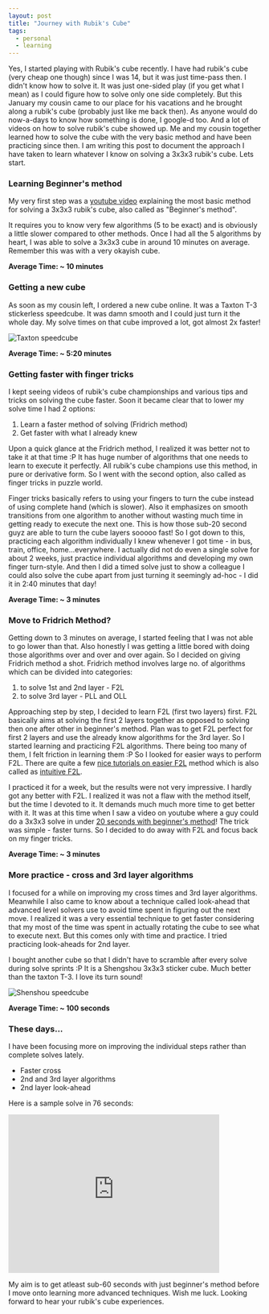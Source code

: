 ```yaml
---
layout: post
title: "Journey with Rubik's Cube"
tags:
  - personal
  - learning
---
```


Yes, I started playing with Rubik's cube recently. I have had rubik's cube (very cheap one though) since I was 14, but it was just time-pass then. I didn't know how to solve it. It was just one-sided play (if you get what I mean) as I could figure how to solve only one side completely. But this January my cousin came to our place for his vacations and he brought along a rubik's cube (probably just like me back then). As anyone would do now-a-days to know how something is done, I google-d too. And a lot of videos on how to solve rubik's cube showed up. Me and my cousin together learned how to solve the cube with the very basic method and have been practicing since then. I am writing this post to document the approach I have taken to learn whatever I know on solving a 3x3x3 rubik's cube. Lets start.

### Learning Beginner's method

My very first step was a [youtube video](https://www.youtube.com/watch?v=MaltgJGz-dU) explaining the most basic method for solving a 3x3x3 rubik's cube, also called as "Beginner's method".

It requires you to know very few algorithms (5 to be exact) and is obviously a little slower compared to other methods. Once I had all the 5 algorithms by heart, I was able to solve a 3x3x3 cube in around 10 minutes on average. Remember this was with a very okayish cube.

<a>**Average Time: ~ 10 minutes**</a>

### Getting a new cube

As soon as my cousin left, I ordered a new cube online. It was a Taxton T-3 stickerless speedcube. It was damn smooth and I could just turn it the whole day. My solve times on that cube improved a lot, got almost 2x faster!

![Taxton speedcube](/images/2015/taxton.jpg)

<a>**Average Time: ~ 5:20 minutes**<a>

### Getting faster with finger tricks

I kept seeing videos of rubik's cube championships and various tips and tricks on solving the cube faster. Soon it became clear that to lower my solve time I had 2 options:

1. Learn a faster method of solving (Fridrich method)
2. Get faster with what I already knew

Upon a quick glance at the Fridrich method, I realized it was better not to take it at that time :P It has huge number of algorithms that one needs to learn to execute it perfectly. All rubik's cube champions use this method, in pure or derivative form. So I went with the second option, also called as finger tricks in puzzle world.

Finger tricks basically refers to using your fingers to turn the cube instead of using complete hand (which is slower). Also it emphasizes on smooth transitions from one algorithm to another without wasting much time in getting ready to execute the next one. This is how those sub-20 second guyz are able to turn the cube layers sooooo fast! So I got down to this, practicing each algorithm individually I knew whenever I got time - in bus, train, office, home...everywhere. I actually did not do even a single solve for about 2 weeks, just practice individual algorithms and developing my own finger turn-style. And then I did a timed solve just to show a colleague I could also solve the cube apart from just turning it seemingly ad-hoc - I did it in 2:40 minutes that day!

<a>**Average Time: ~ 3 minutes**</a>

### Move to Fridrich Method?

Getting down to 3 minutes on average, I started feeling that I was not able to go lower than that. Also honestly I was getting a little bored with doing those algorithms over and over and over again. So I decided on giving Fridrich method a shot. Fridrich method involves large no. of algorithms which can be divided into categories:

1. to solve 1st and 2nd layer - F2L
2. to solve 3rd layer - PLL and OLL

Approaching step by step, I decided to learn F2L (first two layers) first. F2L basically aims at solving the first 2 layers together as opposed to solving then one after other in beginner's method. Plan was to get F2L perfect for first 2 layers and use the already know algorithms for the 3rd layer. So I started learning and practicing F2L algorithms. There being too many of them, I felt friction in learning them :P So I looked for easier ways to perform F2L. There are quite a few [nice tutorials on easier F2L](https://www.youtube.com/watch?v=2ewy0eOg2Do) method which is also called as [intuitive F2L](https://www.youtube.com/watch?v=jGeTtD4tB5w).

I practiced it for a week, but the results were not very impressive. I hardly got any better with F2L. I realized it was not a flaw with the method itself, but the time I devoted to it. It demands much much more time to get better with it.
It was at this time when I saw a video on youtube where a guy could do a 3x3x3 solve in under [20 seconds with beginner's method](https://www.youtube.com/watch?v=qLki-254ZKA)! The trick was simple - faster turns. So I decided to do away with F2L and focus back on my finger tricks.

<a>**Average Time: ~ 3 minutes**</a>

### More practice - cross and 3rd layer algorithms

I focused for a while on improving my cross times and 3rd layer algorithms. Meanwhile I also came to know about a technique called look-ahead that advanced level solvers use to avoid time spent in figuring out the next move. I realized it was a very essential technique to get faster considering that my most of the time was spent in actually rotating the cube to see what to execute next. But this comes only with time and practice. I tried practicing look-aheads for 2nd layer.

I bought another cube so that I didn't have to scramble after every solve during solve sprints :P It is a Shengshou 3x3x3 sticker cube. Much better than the taxton T-3. I love its turn sound!

![Shenshou speedcube](/images/2015/shenshou.jpg)

<a>**Average Time: ~ 100 seconds**</a>

### These days...

I have been focusing more on improving the individual steps rather than complete solves lately.

- Faster cross
- 2nd and 3rd layer algorithms
- 2nd layer look-ahead

Here is a sample solve in 76 seconds:

<iframe width="420" height="315" src="https://www.youtube.com/embed/hVr-DeIR7TY" frameborder="0" allowfullscreen></iframe>

My aim is to get atleast sub-60 seconds with just beginner's method before I move onto learning more advanced techniques. Wish me luck. Looking forward to hear your rubik's cube experiences.
